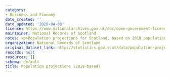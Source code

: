 ```yaml
---
category:
- Business and Economy
date_created: ''
date_updated: '2020-04-08'
license: https://www.nationalarchives.gov.uk/doc/open-government-licence/version/3/
maintainer: National Records of Scotland
notes: <p>Population projections for Scotland, based on 2018 population estimates</p>
organization: National Records of Scotland
original_dataset_link: http://statistics.gov.scot/data/population-projections-2018-based
records: null
resources: []
schema: default
title: Population projections (2018-based)
---
```

